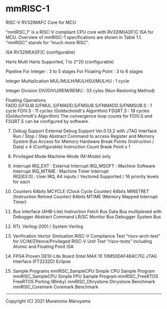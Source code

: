 # mmRISC-1
RISC-V RV32IMAFC Core for MCU

“mmRISC_1” is a RISC-V compliant CPU core with RV32IM[A][F]C ISA for MCU. Overview of mmRISC-1 specifications are shown in Table 1.1. “mmRISC” stands for “much more RISC”.

ISA
  RV32IM[A][F]C (configurable)

Harts
  Multi Harts Supported, 1 to 2^20 (configurable)

Pipeline
  For Integer : 3 to 5 stages
  For Floating Point : 3 to 6 stages

Integer Multiplication
  MUL/MULH/MULHSU/MULHU : 1 cycle

Integer Division
  DIV/DIVU/REM/REMU : 33 cyles (Non-Restoring Method)

Floating Operations
  FADD.S/FSUB.S/FMUL.S/FMADD.S/FMSUB.S/FNMADD.S/FNMSUB.S : 1 cycle
  FDIV.S  : 11 cycles (Goldschmidt's Algorithm)
  FSQRT.S : 19 cycles (Goldschmidt's Algorithm)
  The convergence loop counts for FDIV.S and FSQRT.S can be configured by software.

7. Debug Support
External Debug Support Ver.0.13.2 with JTAG Interface
Run / Stop / Step
Abstract Command to access Register and Memory
System Bus Access for Memory
Hardware Break Points (Instruction / Data) x 4 (Configurable)
Instruction Count Break Point x 1

8. Privileged Mode
Machine-Mode (M-Mode) only

9. Interrupt
IRQ_EXT   : External Interrupt
IRQ_MSOFT : Machine Software Interrupt
IRQ_MTIME : Machine Timer Interrupt  
IRQ[63:0] : User IRQ, 64 inputs / Vectored Supported / 16 priority levels for each

10. Counters
64bits MCYCLE (Clock Cycle Counter)
64bits MINSTRET (Instruction Retired Counter)
64bits MTIME (Memory Mapped Interrupt Timer)

11. Bus Interface (AHB-Lite)
Instruction Fetch Bus
Data Bus multiplexed with Debugger Abstract Command
LR/SC Monitor Bus
Debugger System Bus

12. RTL
Verilog-2001 / System Verilog

13. Verification
Vector Simluation
RISC-V Compliance Test “riscv-arch-test” for I/C/M/Zifence/Privileged
RISC-V Unit Test “riscv-tests” including Atomic and Floating Point ISA

13. FPGA Proven
DE10-Lite Board (Intel MAX 10 10M50DAF484C7G)
JTAG Interface (FT2232D)
Eclipse 

14. Sample Programs
mmRISC_SampleCPU    Simple CPU Sample Program
mmRISC_SampleCPU    Simple FPU Sample Program
mmRISC_FreeRTOS     FreeRTOS Porting (Blinky)
mmRISC_Dhrystone    Dhrystone Benchmark
mmRISC_Coremark     Coremark Benchmark

-------------------------------------
Copyright (C) 2021 Munetomo Maruyama





